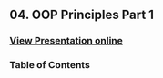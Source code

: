## 04. OOP Principles Part 1
### [View Presentation online](https://rawgit.com/TelerikAcademy/Object-Oriented-Programming/master/04.%20OOP-Principles-Part-1/slides/index.html)
### Table of Contents
